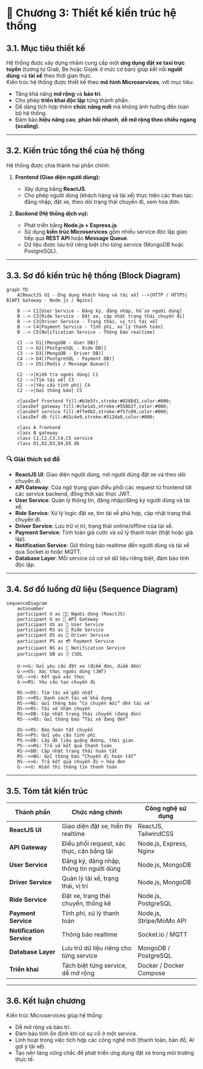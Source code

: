 # 🧱 Chương 3: Thiết kế kiến trúc hệ thống

## 3.1. Mục tiêu thiết kế

Hệ thống được xây dựng nhằm cung cấp một **ứng dụng đặt xe taxi trực tuyến** (tương tự Grab, Be hoặc Gojek ở mức cơ bản) giúp kết nối **người dùng** và **tài xế** theo thời gian thực.  
Kiến trúc hệ thống được thiết kế theo **mô hình Microservices**, với mục tiêu:

- Tăng khả năng **mở rộng** và **bảo trì**.  
- Cho phép **triển khai độc lập** từng thành phần.  
- Dễ dàng tích hợp thêm **chức năng mới** mà không ảnh hưởng đến toàn bộ hệ thống.  
- Đảm bảo **hiệu năng cao**, **phản hồi nhanh**, **dễ mở rộng theo chiều ngang (scaling)**.

---

## 3.2. Kiến trúc tổng thể của hệ thống

Hệ thống được chia thành hai phần chính:

1. **Frontend (Giao diện người dùng):**  
   - Xây dựng bằng **ReactJS**.  
   - Cho phép người dùng (khách hàng và tài xế) thực hiện các thao tác: đăng nhập, đặt xe, theo dõi trạng thái chuyến đi, xem hóa đơn.  

2. **Backend (Hệ thống dịch vụ):**  
   - Phát triển bằng **Node.js + Express.js**.  
   - Sử dụng **kiến trúc Microservices** gồm nhiều service độc lập giao tiếp qua **REST API** hoặc **Message Queue**.  
   - Dữ liệu được lưu trữ riêng biệt cho từng service (MongoDB hoặc PostgreSQL).  

---

## 3.3. Sơ đồ kiến trúc hệ thống (Block Diagram)
```mermaid
graph TD
    A[ReactJS UI - Ứng dụng khách hàng và tài xế] -->|HTTP / HTTPS| B[API Gateway - Node.js / Nginx]
    
    B --> C1[User Service - Đăng ký, đăng nhập, hồ sơ người dùng]
    B --> C2[Ride Service - Đặt xe, cập nhật trạng thái chuyến đi]
    B --> C3[Driver Service - Trạng thái, vị trí tài xế]
    B --> C4[Payment Service - Tính phí, xử lý thanh toán]
    B --> C5[Notification Service - Thông báo realtime]

    C1 --> D1[(MongoDB - User DB)]
    C2 --> D2[(PostgreSQL - Ride DB)]
    C3 --> D3[(MongoDB - Driver DB)]
    C4 --> D4[(PostgreSQL - Payment DB)]
    C5 --> D5[(Redis / Message Queue)]

    C2 -->|Kiểm tra người dùng| C1
    C2 -->|Tìm tài xế| C3
    C2 -->|Yêu cầu tính phí| C4
    C2 -->|Gửi thông báo| C5

    classDef frontend fill:#b3e5fc,stroke:#0288d1,color:#000;
    classDef gateway fill:#c5e1a5,stroke:#558b2f,color:#000;
    classDef service fill:#ffe0b2,stroke:#f57c00,color:#000;
    classDef db fill:#d1c4e9,stroke:#512da8,color:#000;

    class A frontend
    class B gateway
    class C1,C2,C3,C4,C5 service
    class D1,D2,D3,D4,D5 db
```

### 🔍 Giải thích sơ đồ
- **ReactJS UI**: Giao diện người dùng, nơi người dùng đặt xe và theo dõi chuyến đi.  
- **API Gateway**: Cửa ngõ trung gian điều phối các request từ frontend tới các service backend, đồng thời xác thực JWT.  
- **User Service**: Quản lý thông tin, đăng nhập/đăng ký người dùng và tài xế.  
- **Ride Service**: Xử lý logic đặt xe, tìm tài xế phù hợp, cập nhật trạng thái chuyến đi.  
- **Driver Service**: Lưu trữ vị trí, trạng thái online/offline của tài xế.  
- **Payment Service**: Tính toán giá cước và xử lý thanh toán (thật hoặc giả lập).  
- **Notification Service**: Gửi thông báo realtime đến người dùng và tài xế qua Socket.io hoặc MQTT.  
- **Database Layer**: Mỗi service có cơ sở dữ liệu riêng biệt, đảm bảo tính độc lập.

---

## 3.4. Sơ đồ luồng dữ liệu (Sequence Diagram)

```mermaid
sequenceDiagram
    autonumber
    participant U as 🧑‍💻 Người dùng (ReactJS)
    participant G as 🚪 API Gateway
    participant US as 👤 User Service
    participant RS as 🚗 Ride Service
    participant DS as 🧭 Driver Service
    participant PS as 💳 Payment Service
    participant NS as 🔔 Notification Service
    participant DB as 🗄️ CSDL

    U->>G: Gửi yêu cầu đặt xe (điểm đón, điểm đến)
    G->>US: Xác thực người dùng (JWT)
    US-->>G: Kết quả xác thực
    G->>RS: Yêu cầu tạo chuyến đi

    RS->>DS: Tìm tài xế gần nhất
    DS-->>RS: Danh sách tài xế khả dụng
    RS->>NS: Gửi thông báo “Có chuyến mới” đến tài xế
    DS->>RS: Tài xế nhận chuyến
    RS->>DB: Cập nhật trạng thái chuyến (đang đón)
    RS-->>NS: Gửi thông báo “Tài xế đang đến”

    DS->>RS: Báo hoàn tất chuyến
    RS->>PS: Gửi yêu cầu tính phí
    PS->>DB: Lấy dữ liệu quãng đường, thời gian
    PS-->>RS: Trả về kết quả thanh toán
    RS->>DB: Cập nhật trạng thái hoàn tất
    RS-->>NS: Gửi thông báo “Chuyến đi hoàn tất”
    RS-->>G: Trả kết quả chuyến đi + hóa đơn
    G-->>U: Hiển thị thông tin thanh toán
```

---

## 3.5. Tóm tắt kiến trúc

| Thành phần | Chức năng chính | Công nghệ sử dụng |
|-------------|----------------|------------------|
| **ReactJS UI** | Giao diện đặt xe, hiển thị realtime | ReactJS, TailwindCSS |
| **API Gateway** | Điều phối request, xác thực, cân bằng tải | Node.js, Express, Nginx |
| **User Service** | Đăng ký, đăng nhập, thông tin người dùng | Node.js, MongoDB |
| **Driver Service** | Quản lý tài xế, trạng thái, vị trí | Node.js, MongoDB |
| **Ride Service** | Đặt xe, trạng thái chuyến, thống kê | Node.js, PostgreSQL |
| **Payment Service** | Tính phí, xử lý thanh toán | Node.js, Stripe/MoMo API |
| **Notification Service** | Thông báo realtime | Socket.io / MQTT |
| **Database Layer** | Lưu trữ dữ liệu riêng cho từng service | MongoDB / PostgreSQL |
| **Triển khai** | Tách biệt từng service, dễ mở rộng | Docker / Docker Compose |

---

## 3.6. Kết luận chương

Kiến trúc Microservices giúp hệ thống:
- Dễ mở rộng và bảo trì.  
- Đảm bảo tính ổn định khi có sự cố ở một service.  
- Linh hoạt trong việc tích hợp các công nghệ mới (thanh toán, bản đồ, AI gợi ý tài xế).  
- Tạo nền tảng vững chắc để phát triển ứng dụng đặt xe trong môi trường thực tế.

